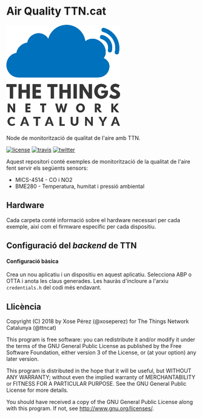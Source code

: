 # Air Quality TTN.cat

![TTN.cat](./images/ttncat.logo.small.png)

Node de monitorització de qualitat de l'aire amb TTN.

[![license](https://img.shields.io/github/license/ttncat/airquality.svg)](LICENSE)
[![travis](https://travis-ci.org/ttncat/airquality.svg?branch=master)](https://travis-ci.org/ttncat/airquality)
[![twitter](https://img.shields.io/twitter/follow/ttncat.svg?style=social)](https://twitter.com/intent/follow?screen_name=ttncat)

Aquest repositori conté exemples de monitorització de la qualitat de l'aire
fent servir els següents sensors:

* MICS-4514 - CO i NO2
* BME280 - Temperatura, humitat i pressió ambiental

## Hardware

Cada carpeta conté informació sobre el hardware necessari per cada exemple,
així com el firmware específic per cada dispositiu.

## Configuració del *backend* de TTN

#### Configuració bàsica

Crea un nou aplicatiu i un dispositiu en aquest aplicatiu. Selecciona ABP o OTTA i anota les claus generades. Les hauràs d'incloure a l'arxiu `credentials.h` del codi més endavant.

## Llicència

Copyright (C) 2018 by Xose Pérez (@xoseperez)
for The Things Network Catalunya (@ttncat)

This program is free software: you can redistribute it and/or modify
it under the terms of the GNU General Public License as published by
the Free Software Foundation, either version 3 of the License, or
(at your option) any later version.

This program is distributed in the hope that it will be useful,
but WITHOUT ANY WARRANTY; without even the implied warranty of
MERCHANTABILITY or FITNESS FOR A PARTICULAR PURPOSE.  See the
GNU General Public License for more details.

You should have received a copy of the GNU General Public License
along with this program.  If not, see <http://www.gnu.org/licenses/>.
